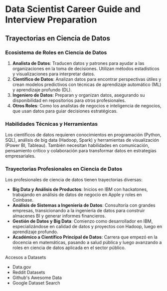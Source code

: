 # Data Scientist Career Guide and Interview Preparation

## Trayectorias en Ciencia de Datos

### Ecosistema de Roles en Ciencia de Datos
1. **Analista de Datos**: Traducen datos y patrones para ayudar a las organizaciones en la toma de decisiones. Utilizan métodos estadísticos y visualizaciones para interpretar datos.
2. **Científico de Datos**: Analizan datos para encontrar perspectivas útiles y crean modelos predictivos con técnicas de aprendizaje automático (ML) y aprendizaje profundo (DL).
3. **Ingeniero de Datos**: Preparan y organizan datos, asegurando su disponibilidad en repositorios para otros profesionales.
4. **Otros Roles**: Como los analistas de negocios e inteligencia de negocios, que usan datos para guiar decisiones estratégicas.

### Habilidades Técnicas y Herramientas
Los científicos de datos requieren conocimientos en programación (Python, SQL), análisis de big data (Hadoop, Spark) y herramientas de visualización (Power BI, Tableau). También necesitan habilidades en comunicación, pensamiento crítico y colaboración para transformar datos en estrategias empresariales.

### Trayectorias Profesionales en Ciencia de Datos
Los profesionales de ciencia de datos tienen trayectorias diversas:
- **Big Data y Análisis de Productos**: Inicios en IBM con hackatones, trabajando en análisis de datos de negocio en Apple y roles en Coinbase.
- **Análisis de Sistemas a Ingeniería de Datos**: Consultoría con grandes empresas, transicionando a la ingeniería de datos para construir almacenes BI y generar informes financieros.
- **Gestión de Datos y Big Data**: Comienzo como desarrollador en IBM, especializándose en calidad de datos y proyectos con Hadoop, luego en aprendizaje profundo.
- **Académico a Científico Principal de Datos**: Carrera que empezó en la docencia en matemáticas, pasando a salud pública y luego avanzando a roles en ciencia de datos aplicada en el sector público.

Accesos a Datasets

- Data.gov
- Reddit Datasets
- Github's Awesome Data
- Google Dataset Search